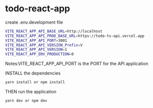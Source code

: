 # todo-react-app

create .env.development file
```sh
VITE_REACT_APP_API_BASE_URL=http://localhost
VITE_REACT_APP_API_PROD_BASE_URL=https://todo-ts-api.vercel.app
VITE_REACT_APP_API_PORT=3001
VITE_REACT_APP_API_VERSION_Prefix=V
VITE_REACT_APP_API_VERSION=1
VITE_REACT_APP_ENV_PRODUCTION=0
  ```
 Notes:VITE_REACT_APP_API_PORT is the PORT for the API application
 
 INSTALL the dependencies
 ```sh
 yarn install or npm install
   ```
THEN  run the application
 ```sh
 yarn dev or npm dev
 ```
  
